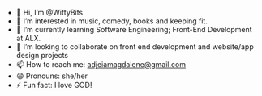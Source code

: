 - 👋 Hi, I’m @WittyBits
- 👀 I’m interested in music, comedy, books and keeping fit.
- 🌱 I’m currently learning Software Engineering; Front-End Development at ALX.
- 💞️ I’m looking to collaborate on front end development and website/app design projects
- 📫 How to reach me: adjeiamagdalene@gmail.com
- 😄 Pronouns: she/her
- ⚡ Fun fact: I love GOD!

<!---
WittyBits/WittyBits is a ✨ special ✨ repository because its `README.md` (this file) appears on your GitHub profile.
You can click the Preview link to take a look at your changes.
--->
